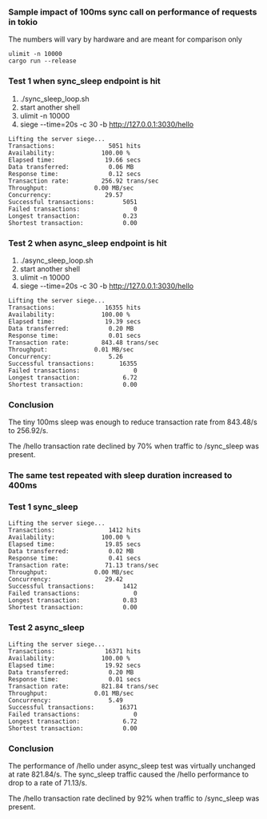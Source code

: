 ### Sample impact of 100ms sync call on performance of requests in tokio

The numbers will vary by hardware and are meant for comparison only

    ulimit -n 10000
    cargo run --release


### Test 1 when sync_sleep endpoint is hit

1. ./sync_sleep_loop.sh
2. start another shell
3. ulimit -n 10000
4. siege --time=20s -c 30 -b http://127.0.0.1:3030/hello

```
Lifting the server siege...
Transactions:		        5051 hits
Availability:		      100.00 %
Elapsed time:		       19.66 secs
Data transferred:	        0.06 MB
Response time:		        0.12 secs
Transaction rate:	      256.92 trans/sec
Throughput:		        0.00 MB/sec
Concurrency:		       29.57
Successful transactions:        5051
Failed transactions:	           0
Longest transaction:	        0.23
Shortest transaction:	        0.00
```


### Test 2 when async_sleep endpoint is hit

1. ./async_sleep_loop.sh
2. start another shell
3. ulimit -n 10000
4. siege --time=20s -c 30 -b http://127.0.0.1:3030/hello

```
Lifting the server siege...
Transactions:		       16355 hits
Availability:		      100.00 %
Elapsed time:		       19.39 secs
Data transferred:	        0.20 MB
Response time:		        0.01 secs
Transaction rate:	      843.48 trans/sec
Throughput:		        0.01 MB/sec
Concurrency:		        5.26
Successful transactions:       16355
Failed transactions:	           0
Longest transaction:	        6.72
Shortest transaction:	        0.00
```

### Conclusion

The tiny 100ms sleep was enough to reduce transaction rate from 843.48/s to 256.92/s. 

The /hello transaction rate declined by 70% when traffic to /sync_sleep was present.


### The same test repeated with sleep duration increased to 400ms

### Test 1 sync_sleep

	Lifting the server siege...
	Transactions:		        1412 hits
	Availability:		      100.00 %
	Elapsed time:		       19.85 secs
	Data transferred:	        0.02 MB
	Response time:		        0.41 secs
	Transaction rate:	       71.13 trans/sec
	Throughput:		        0.00 MB/sec
	Concurrency:		       29.42
	Successful transactions:        1412
	Failed transactions:	           0
	Longest transaction:	        0.83
	Shortest transaction:	        0.00

### Test 2 async_sleep

	Lifting the server siege...
	Transactions:		       16371 hits
	Availability:		      100.00 %
	Elapsed time:		       19.92 secs
	Data transferred:	        0.20 MB
	Response time:		        0.01 secs
	Transaction rate:	      821.84 trans/sec
	Throughput:		        0.01 MB/sec
	Concurrency:		        5.49
	Successful transactions:       16371
	Failed transactions:	           0
	Longest transaction:	        6.72
	Shortest transaction:	        0.00

### Conclusion

The performance of /hello under async_sleep test was virtually unchanged at rate 821.84/s. 
The sync_sleep traffic caused the /hello performance to drop to a rate of 71.13/s.

The /hello transaction rate declined by 92% when traffic to /sync_sleep was present.
